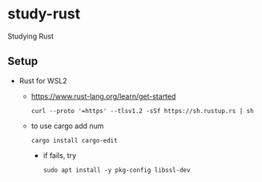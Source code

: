 # study-rust

Studying Rust

## Setup

- Rust for WSL2

  - https://www.rust-lang.org/learn/get-started

    ```
    curl --proto '=https' --tlsv1.2 -sSf https://sh.rustup.rs | sh
    ```

  - to use cargo add num
    ```
    cargo install cargo-edit
    ```

    - if fails, try
      ```
      sudo apt install -y pkg-config libssl-dev
      ```